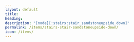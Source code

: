 ```yaml
---
layout: default
title: 
heading: 
description: "[node][:stairs:stair_sandstoneupside_down]"
permalink: /items/stairs-stair-sandstoneupside-down/
icon: /items/
---
```

